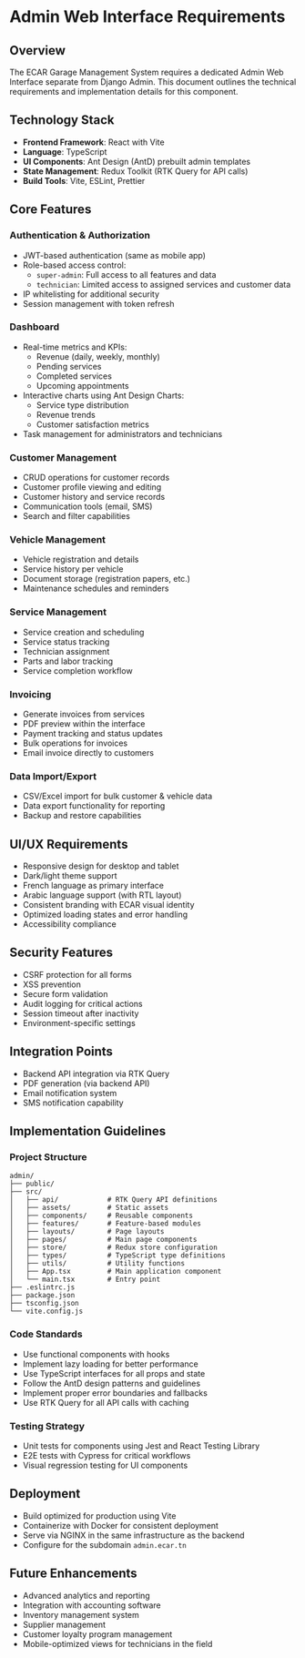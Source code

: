# Admin Web Interface Requirements

## Overview

The ECAR Garage Management System requires a dedicated Admin Web Interface separate from Django Admin. This document outlines the technical requirements and implementation details for this component.

## Technology Stack

- **Frontend Framework**: React with Vite
- **Language**: TypeScript
- **UI Components**: Ant Design (AntD) prebuilt admin templates
- **State Management**: Redux Toolkit (RTK Query for API calls)
- **Build Tools**: Vite, ESLint, Prettier

## Core Features

### Authentication & Authorization

- JWT-based authentication (same as mobile app)
- Role-based access control:
  - `super-admin`: Full access to all features and data
  - `technician`: Limited access to assigned services and customer data
- IP whitelisting for additional security
- Session management with token refresh

### Dashboard

- Real-time metrics and KPIs:
  - Revenue (daily, weekly, monthly)
  - Pending services
  - Completed services
  - Upcoming appointments
- Interactive charts using Ant Design Charts:
  - Service type distribution
  - Revenue trends
  - Customer satisfaction metrics
- Task management for administrators and technicians

### Customer Management

- CRUD operations for customer records
- Customer profile viewing and editing
- Customer history and service records
- Communication tools (email, SMS)
- Search and filter capabilities

### Vehicle Management

- Vehicle registration and details
- Service history per vehicle
- Document storage (registration papers, etc.)
- Maintenance schedules and reminders

### Service Management

- Service creation and scheduling
- Service status tracking
- Technician assignment
- Parts and labor tracking
- Service completion workflow

### Invoicing

- Generate invoices from services
- PDF preview within the interface
- Payment tracking and status updates
- Bulk operations for invoices
- Email invoice directly to customers

### Data Import/Export

- CSV/Excel import for bulk customer & vehicle data
- Data export functionality for reporting
- Backup and restore capabilities

## UI/UX Requirements

- Responsive design for desktop and tablet
- Dark/light theme support
- French language as primary interface
- Arabic language support (with RTL layout)
- Consistent branding with ECAR visual identity
- Optimized loading states and error handling
- Accessibility compliance

## Security Features

- CSRF protection for all forms
- XSS prevention
- Secure form validation
- Audit logging for critical actions
- Session timeout after inactivity
- Environment-specific settings

## Integration Points

- Backend API integration via RTK Query
- PDF generation (via backend API)
- Email notification system
- SMS notification capability

## Implementation Guidelines

### Project Structure

```
admin/
├── public/
├── src/
│   ├── api/            # RTK Query API definitions
│   ├── assets/         # Static assets
│   ├── components/     # Reusable components
│   ├── features/       # Feature-based modules
│   ├── layouts/        # Page layouts
│   ├── pages/          # Main page components
│   ├── store/          # Redux store configuration
│   ├── types/          # TypeScript type definitions
│   ├── utils/          # Utility functions
│   ├── App.tsx         # Main application component
│   └── main.tsx        # Entry point
├── .eslintrc.js
├── package.json
├── tsconfig.json
└── vite.config.js
```

### Code Standards

- Use functional components with hooks
- Implement lazy loading for better performance
- Use TypeScript interfaces for all props and state
- Follow the AntD design patterns and guidelines
- Implement proper error boundaries and fallbacks
- Use RTK Query for all API calls with caching

### Testing Strategy

- Unit tests for components using Jest and React Testing Library
- E2E tests with Cypress for critical workflows
- Visual regression testing for UI components

## Deployment

- Build optimized for production using Vite
- Containerize with Docker for consistent deployment
- Serve via NGINX in the same infrastructure as the backend
- Configure for the subdomain `admin.ecar.tn`

## Future Enhancements

- Advanced analytics and reporting
- Integration with accounting software
- Inventory management system
- Supplier management
- Customer loyalty program management
- Mobile-optimized views for technicians in the field 